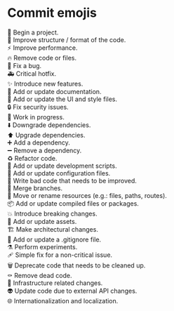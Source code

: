 # Commit emojis
  :tada: 							Begin a project.<br/>
  :art: 							 Improve structure / format of the code.<br/>
  :zap: 							 Improve performance.<br/>
  :fire: 							Remove code or files.<br/>
  :bug:							  Fix a bug.<br/>
  :ambulance:						Critical hotfix.<br/>
  :sparkles: 						Introduce new features.<br/>
  :memo: 							Add or update documentation.<br/>
  :lipstick:      				Add or update the UI and style files.<br/>
  :lock: 							Fix security issues.<br/>
  :construction:					Work in progress.<br/>
  :arrow_down:					Downgrade dependencies.<br/>
  :arrow_up:						Upgrade dependencies.<br/>
  :heavy_plus_sign:				Add a dependency.<br/>
  :heavy_minus_sign:				Remove a dependency.<br/>
  :recycle:						Refactor code.<br/>
  :hammer:						Add or update development scripts.<br/>
  :wrench:						Add or update configuration files.<br/>
  :poop:							Write bad code that needs to be improved.<br/>
  :twisted_rightwards_arrows:		Merge branches.<br/>
  :truck:							Move or rename resources (e.g.: files, paths, routes).<br/>
  :package:						Add or update compiled files or packages.<br/>
  :boom:							Introduce breaking changes.<br/>
  :bento:							Add or update assets.<br/>
  :building_construction:			Make architectural changes.<br/>
  :see_no_evil:					Add or update a .gitignore file.<br/>
  :alembic:						Perform experiments.<br/>
  :adhesive_bandage:				Simple fix for a non-critical issue.<br/>
  :wastebasket:					Deprecate code that needs to be cleaned up.<br/>
  :coffin: 						Remove dead code.<br/>
  :bricks:						Infrastructure related changes.<br/>
  :alien:							Update code due to external API changes.<br/>
  :globe_with_meridians:			Internationalization and localization.<br/>

